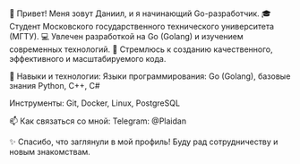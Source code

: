 👋 Привет! Меня зовут Даниил, и я начинающий Go-разработчик.
🎓 Студент Московского государственного технического университета (МГТУ).
💻 Увлечен разработкой на Go (Golang) и изучением современных технологий.
🚀 Стремлюсь к созданию качественного, эффективного и масштабируемого кода.

🔧 Навыки и технологии:
Языки программирования: Go (Golang), базовые знания Python, C++, C#

Инструменты: Git, Docker, Linux, PostgreSQL

📫 Как связаться со мной:
Telegram: @Plaidan

✨ Спасибо, что заглянули в мой профиль! Буду рад сотрудничеству и новым знакомствам.

